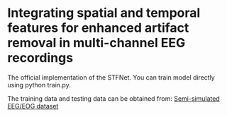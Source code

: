 # Integrating spatial and temporal features for enhanced artifact removal in multi-channel EEG recordings

The official implementation of the STFNet. You can train model directly using python train.py.

The training data and testing data can be obtained from: [Semi-simulated EEG/EOG dataset](https://data.mendeley.com/datasets/wb6yvr725d/1)
